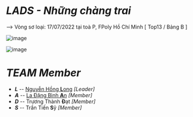 # ***LADS - Những chàng trai***

--> Vòng sơ loại: 17/07/2022 tại toà P, FPoly Hồ Chí Minh [ Top13 / Bảng B ]

![image](https://user-images.githubusercontent.com/90229487/181056829-2e009306-c140-4b33-9fca-f050cad36544.png)

![image](https://user-images.githubusercontent.com/90229487/218398216-88ee1322-ebfa-468c-a877-202a47adaac4.png)


# ***TEAM Member***
- ***L*** -- [Nguyễn Hồng **L**ong](https://github.com/nhlong250702) *[Leader]*
- ***A*** -- [La Đặng Bình **A**n](https://github.com/AnLaVN)  *[Member]*
- ***D*** -- Trương Thành **Đ**ạt *[Member]*
- ***S*** -- Trần Tiến **S**ỹ     *[Member]*

